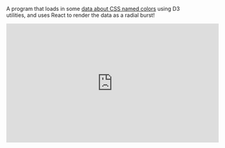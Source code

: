 A program that loads in some [data about CSS named colors](https://gist.github.com/curran/b236990081a24761f7000567094914e0) using D3 utilities, and uses React to render the data as a radial burst!

<iframe width="560" height="315" src="https://www.youtube.com/embed/KHmaEse5WSI" frameborder="0" allow="accelerometer; autoplay; encrypted-media; gyroscope; picture-in-picture" allowfullscreen></iframe>
